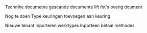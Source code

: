 Technihe documetne
gescande documente
lift fot's
overig dcument


Nog te doen 
Type keuringen toevoegen aan keuring


Nieuwe tenant
Inporteren werktypes
Inporteen betaal methodes